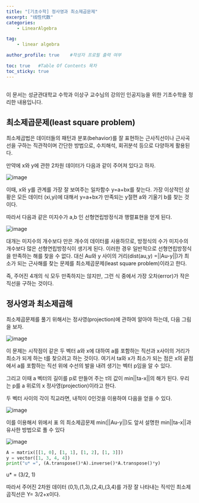 ```yaml
---
title: "[기초수학] 정사영과 최소제곱문제"
excerpt: "线性代数"
categories:
    - LinearAlgebra

tag:
    - linear algebra

author_profile: true    #작성자 프로필 출력 여부

toc: true   #Table Of Contents 목차 
toc_sticky: true
---
```

##
이 문서는 성균관대학교 수학과 이상구 교수님의 강의인 인공지능을 위한 기초수학을 정리한 내용입니다.

## 최소제곱문제(least square problem)

최소제곱법은 데이터들의 패턴과 분포(behavior)를 잘 표현하는 근사직선이나 근사곡선을 구하는 직관적이며 간단한 방법으로, 수치해석, 회귀분석 등으로 다양하게 활용된다.

만약에 x와 y에 관한 2차원 데이터가 다음과 같이 주어져 있다고 하자.

![image](https://user-images.githubusercontent.com/81638919/141677260-12570bbe-00b4-40f1-b5f6-8fef6e97cfb7.png)

이때, x와 y를 관계를 가장 잘 보여주는 일차함수 y=a+bx를 찾는다. 가장 이상적인 상황은 모든 데이터 (xi,yi)에 대해서 y=a+bx가 만족되는 y절편 a와 기울기 b를 찾는 것이다.

따라서 다음과 같은 미지수가 a,b 인 선형연립방정식과 행렬표현을 얻게 된다.

![image](https://user-images.githubusercontent.com/81638919/141677305-8a3aa195-b6e3-4b10-a070-b858bcab48f3.png)

대개는 미지수의 개수보다 만은 개수의 데이터를 사용하므로, 방정식의 수가 미지수의 개수보다 많은 선형연립방정식이 생기게 된다. 이러한 경우 일반적으로 선형연립방정식을 만족하는 해를 찾을 수 없다. 대신 Au와 y 사이의 거리(dist(au,y) =||Au-y||)가 최소가 되는 근사해를 찾는 문제를 최소제곱문제(least square problem)이라고 한다.

즉, 주어진 4개의 식 모두 만족하지는 않지만, 그런 식 중에서 가장 오차(error)가 작은 직선을 구하는 것이다.

## 정사영과 최소제곱해

최소제곱문제를 풀기 위해서는 정사영(projection)에 관하여 알아야 하는데, 다음 그림을 보자.

![image](https://user-images.githubusercontent.com/81638919/141677579-693d31d7-7341-41a7-b801-c19a2fd0b633.png)

이 문제는 시작점이 같은 두 벡터 a와 x에 대하여 a를 포함하는 직선과 x사이의 거리가 최소가 되게 하는 t를 찾으려고 하는 것이다. 여기서 ta와 x가 최소가 되는 점은 x의 끝점에서 a를 포함하는 직선 위에 수선의 발을 내려 생기는 벡터 p임을 알 수 있다.

그리고 이때 a 벡터의 길이를 p로 만들어 주는 t의 값이 min||ta-x||의 해가 된다. 우리는 p를 a 위로의 x 정사영(projection)이라고 한다.

두 벡터 사이의 각이 직교라면, 내적이 0인것을 이용하여 다음을 얻을 수 있다.

![image](https://user-images.githubusercontent.com/81638919/141677586-154a9aae-e70d-4f84-ab5a-2a53464b6705.png)


이를 이용해서 위에서 표 의 최소제곱문제 min(||Au-y||)도 앞서 설명한 min||ta-x||과 유사한 방법으로 풀 수 있다


![image](https://user-images.githubusercontent.com/81638919/141677611-caa29093-8731-41e6-b3b9-72e32c5f2ae8.png)

```python
A = matrix([[1, 0], [1, 1], [1, 2], [1, 3]])
y = vector([1, 3, 4, 4])
print("u* =", (A.transpose()*A).inverse()*A.transpose()*y)
```
u* = (3/2, 1)

따라서 주어진 2차원 데이터 (0,1),(1,3),(2,4),(3,4)를 가장 잘 나타내는 직석인 최소제곱직선은
Y= 3/2+x이다.


